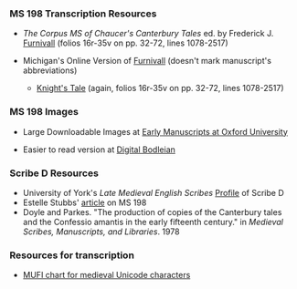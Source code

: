 ### MS 198 Transcription Resources

- *The Corpus MS of Chaucer's Canterbury Tales* ed. by Frederick J. [Furnivall](https://babel.hathitrust.org/cgi/pt?id=uva.x030198621;view=1up;seq=25)
(folios 16r-35v on pp. 32-72, lines 1078-2517)

- Michigan's Online Version of [Furnivall](https://quod.lib.umich.edu/cgi/t/text/text-idx?c=cme;cc=cme;view=toc;idno=AGZ8235.0001.001) (doesn't mark manuscript's abbreviations)
  - [Knight's Tale](https://quod.lib.umich.edu/c/cme/AGZ8235.0001.001/1:3.2?rgn=div2;view=fulltext) (again, folios 16r-35v on pp. 32-72, lines 1078-2517)

### MS 198 Images

- Large Downloadable Images at [Early Manuscripts at Oxford University](http://image.ox.ac.uk/show?collection=corpus&manuscript=ms198)

- Easier to read version at [Digital Bodleian](https://tinyurl.com/ycd26ohphttps://tinyurl.com/ycd26ohp)

### Scribe D Resources

- University of York's *Late Medieval English Scribes* [Profile](https://www.medievalscribes.com/index.php?navtype=scribes&navappellation=John%20Marchaunt%20or%20Scribe%20D&browse=hands&id=1&msid=58&nav=off) of Scribe D
- Estelle Stubbs' [article](https://www.jstor.org/stable/pdf/4501580.pdf?refreqid=excelsior%3A6fdf24a258b51bd73d6b500273f2b021) on MS 198 
-  Doyle and Parkes. "The production of copies of the Canterbury tales and the Confessio amantis in the
early fifteenth century." in *Medieval Scribes, Manuscripts, and Libraries*. 1978 

### Resources for transcription

- [MUFI chart for medieval Unicode characters](http://bora.uib.no/bitstream/handle/1956/10699/MUFI-Alphabetic-4-0.pdf?sequence=9&isAllowed=y)
